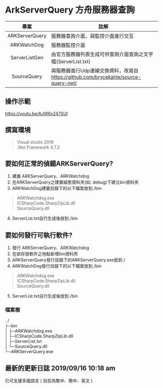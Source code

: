 # ArkServerQuery 方舟服務器查詢

|專案|註解|
|:-------------:|-------------|
|ARKServerQuery|服務器查詢介面，與監控介面進行交互|
|ARKWatchDog|服務器監控介面|
|ServerListGen|由官方服務器列表生成可供查詢介面查詢之文字檔(ServerList.txt)|
|SourceQuery|與服務器進行Udp連線交換資料，改寫自 https://github.com/brycekahle/source-query-net/|

## 操作示範
https://youtu.be/AJW6x247SUI

## 撰寫環境
> Visual studio 2019  
> .Net Framework 4.7.2


## 要如何正常的偵錯ARKServerQuery?
1. 建置 ARKServerQuery、ARKWatchdog  
2. 在ARKServerQuery之建置組態資料夾(如: debug)下建立bin資料夾
3. ARKWatchDog建置目錄下的以下檔案放到./bin  
> ARKWatchdog.exe  
> ICSharpCode.SharpZipLib.dll  
> SourceQuery.dll  
4. ServerList.txt自行生成後放到./bin  


## 要如何發行可執行軟件?
1. 發行 ARKServerQuery、ARKWatchdog  
2. 在欲存放軟件之地點新增bin資料夾  
3. ARKServerQuery發行目錄下的ARKServerQuery.exe放到./  
4. ARKWatchDog發行目錄下的以下檔案放到./bin  
> ARKWatchdog.exe  
> ICSharpCode.SharpZipLib.dll  
> SourceQuery.dll  
5. ServerList.txt自行生成後放到./bin  


### 檔案樹
. /  
├─bin  
│ ├─ARKWatchdog.exe  
│ ├─ICSharpCode.SharpZipLib.dll  
│ ├─ServerList.txt  
│ └─SourceQuery.dll  
└─ARKServerQuery.exe  

## 最新的更新日誌 2019/09/16 10:18 am
已可支援多國語言 ( 目前為繁中、簡中、英文 )


